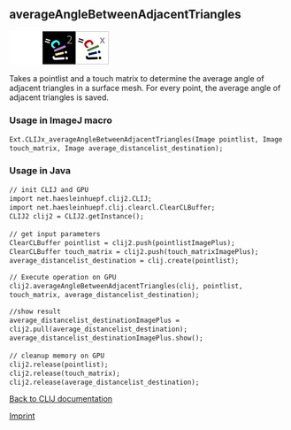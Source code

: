 ## averageAngleBetweenAdjacentTriangles
<img src="images/mini_empty_logo.png"/><img src="images/mini_clij2_logo.png"/><img src="images/mini_clijx_logo.png"/>

Takes a pointlist and a touch matrix to determine the average angle of adjacent triangles in a surface mesh. For every point, the average angle of adjacent triangles is saved.

### Usage in ImageJ macro
```
Ext.CLIJx_averageAngleBetweenAdjacentTriangles(Image pointlist, Image touch_matrix, Image average_distancelist_destination);
```


### Usage in Java
```
// init CLIJ and GPU
import net.haesleinhuepf.clij2.CLIJ;
import net.haesleinhuepf.clij.clearcl.ClearCLBuffer;
CLIJ2 clij2 = CLIJ2.getInstance();

// get input parameters
ClearCLBuffer pointlist = clij2.push(pointlistImagePlus);
ClearCLBuffer touch_matrix = clij2.push(touch_matrixImagePlus);
average_distancelist_destination = clij.create(pointlist);
```

```
// Execute operation on GPU
clij2.averageAngleBetweenAdjacentTriangles(clij, pointlist, touch_matrix, average_distancelist_destination);
```

```
//show result
average_distancelist_destinationImagePlus = clij2.pull(average_distancelist_destination);
average_distancelist_destinationImagePlus.show();

// cleanup memory on GPU
clij2.release(pointlist);
clij2.release(touch_matrix);
clij2.release(average_distancelist_destination);
```


[Back to CLIJ documentation](https://clij.github.io/)

[Imprint](https://clij.github.io/imprint)
